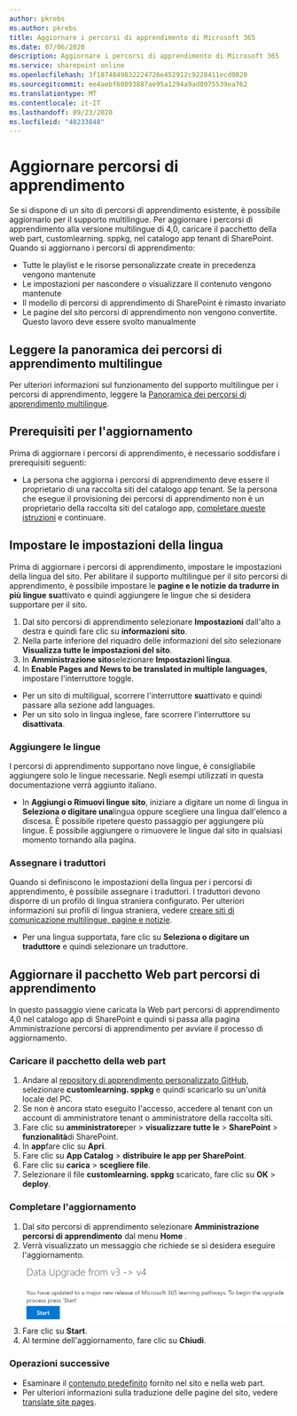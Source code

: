 ```yaml
---
author: pkrebs
ms.author: pkrebs
title: Aggiornare i percorsi di apprendimento di Microsoft 365
ms.date: 07/06/2020
description: Aggiornare i percorsi di apprendimento di Microsoft 365
ms.service: sharepoint online
ms.openlocfilehash: 3f1874849832224726e452912c9228411ecd0820
ms.sourcegitcommit: ee4aebf60893887ae95a1294a9ad8975539ea762
ms.translationtype: MT
ms.contentlocale: it-IT
ms.lasthandoff: 09/23/2020
ms.locfileid: "48233848"
---
```

# <a name="update-learning-pathways"></a>Aggiornare percorsi di apprendimento
Se si dispone di un sito di percorsi di apprendimento esistente, è possibile aggiornarlo per il supporto multilingue. Per aggiornare i percorsi di apprendimento alla versione multilingue di 4,0, caricare il pacchetto della web part, customlearning. sppkg, nel catalogo app tenant di SharePoint. Quando si aggiornano i percorsi di apprendimento:  

- Tutte le playlist e le risorse personalizzate create in precedenza vengono mantenute
- Le impostazioni per nascondere o visualizzare il contenuto vengono mantenute
- Il modello di percorsi di apprendimento di SharePoint è rimasto invariato
- Le pagine del sito percorsi di apprendimento non vengono convertite. Questo lavoro deve essere svolto manualmente

## <a name="read-the-learning-pathways-multilingual-overview"></a>Leggere la panoramica dei percorsi di apprendimento multilingue
Per ulteriori informazioni sul funzionamento del supporto multilingue per i percorsi di apprendimento, leggere la [Panoramica dei percorsi di apprendimento multilingue](custom_overview.md). 

## <a name="prerequisites-to-update"></a>Prerequisiti per l'aggiornamento
Prima di aggiornare i percorsi di apprendimento, è necessario soddisfare i prerequisiti seguenti:
- La persona che aggiorna i percorsi di apprendimento deve essere il proprietario di una raccolta siti del catalogo app tenant. Se la persona che esegue il provisioning dei percorsi di apprendimento non è un proprietario della raccolta siti del catalogo app, [completare queste istruzioni](addappadmin.md) e continuare. 

## <a name="set-language-settings"></a>Impostare le impostazioni della lingua 
Prima di aggiornare i percorsi di apprendimento, impostare le impostazioni della lingua del sito. Per abilitare il supporto multilingue per il sito percorsi di apprendimento, è possibile impostare le **pagine e le notizie da tradurre in più lingue** **su**attivato e quindi aggiungere le lingue che si desidera supportare per il sito.
1.  Dal sito percorsi di apprendimento selezionare **Impostazioni** dall'alto a destra e quindi fare clic su **informazioni sito**.
2.  Nella parte inferiore del riquadro delle informazioni del sito selezionare **Visualizza tutte le impostazioni del sito**.
3.  In **Amministrazione sito**selezionare **Impostazioni lingua**.
4.  In **Enable Pages and News to be translated in multiple languages**, impostare l'interruttore toggle. 
- Per un sito di multiligual, scorrere l'interruttore **su**attivato e quindi passare alla sezione add languages. 
- Per un sito solo in lingua inglese, fare scorrere l'interruttore su **disattivata**.

### <a name="add-languages"></a>Aggiungere le lingue
I percorsi di apprendimento supportano nove lingue, è consigliabile aggiungere solo le lingue necessarie. Negli esempi utilizzati in questa documentazione verrà aggiunto italiano. 
- In **Aggiungi o Rimuovi lingue sito**, iniziare a digitare un nome di lingua in **Seleziona o digitare una**lingua oppure scegliere una lingua dall'elenco a discesa. È possibile ripetere questo passaggio per aggiungere più lingue. È possibile aggiungere o rimuovere le lingue dal sito in qualsiasi momento tornando alla pagina.
 
### <a name="assign-translators"></a>Assegnare i traduttori
Quando si definiscono le impostazioni della lingua per i percorsi di apprendimento, è possibile assegnare i traduttori. I traduttori devono disporre di un profilo di lingua straniera configurato. Per ulteriori informazioni sui profili di lingua straniera, vedere [creare siti di comunicazione multilingue, pagine e notizie](https://support.office.com/article/2bb7d610-5453-41c6-a0e8-6f40b3ed750c).  
- Per una lingua supportata, fare clic su **Seleziona o digitare un traduttore** e quindi selezionare un traduttore. 

## <a name="update-the-learning-pathways-web-part-package"></a>Aggiornare il pacchetto Web part percorsi di apprendimento
In questo passaggio viene caricata la Web part percorsi di apprendimento 4,0 nel catalogo app di SharePoint e quindi si passa alla pagina Amministrazione percorsi di apprendimento per avviare il processo di aggiornamento.

### <a name="upload-the-web-part-package"></a>Caricare il pacchetto della web part
1.  Andare al [repository di apprendimento personalizzato GitHub](https://github.com/pnp/custom-learning-office-365/tree/master/webpart), selezionare **customlearning. sppkg** e quindi scaricarlo su un'unità locale del PC.
2.  Se non è ancora stato eseguito l'accesso, accedere al tenant con un account di amministratore tenant o amministratore della raccolta siti. 
3.  Fare clic su **amministratore**per  >  **visualizzare tutte le**  >  **SharePoint**  >  **funzionalità**di SharePoint. 
4.  In **app**fare clic su **Apri**. 
5.  Fare clic su **App Catalog**  >  **distribuire le app per SharePoint**. 
6.  Fare clic su **carica**  >  **scegliere file**. 
7.  Selezionare il file **customlearning. sppkg** scaricato, fare clic su **OK**  >  **deploy**. 

### <a name="complete-the-update"></a>Completare l'aggiornamento
1.  Dal sito percorsi di apprendimento selezionare **Amministrazione percorsi di apprendimento** dal menu **Home** . 
2.  Verrà visualizzato un messaggio che richiede se si desidera eseguire l'aggiornamento. 
![custom_update_adminprompt_ml.png](media/custom_update_adminprompt_ml.png)
3.  Fare clic su **Start**. 
4. Al termine dell'aggiornamento, fare clic su **Chiudi**. 

### <a name="next-steps"></a>Operazioni successive
- Esaminare il [contenuto predefinito](custom_exploresite.md) fornito nel sito e nella web part.
- Per ulteriori informazioni sulla traduzione delle pagine del sito, vedere [translate site pages](custom_translate_page_ml.md). 

